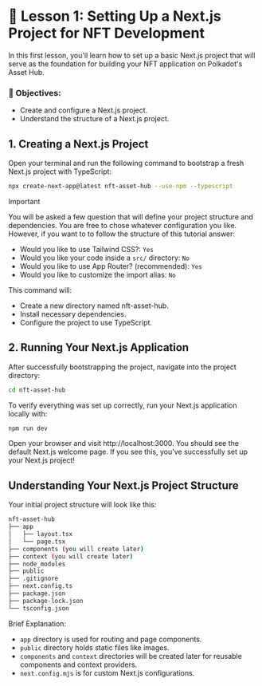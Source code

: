 # 🎯 Lesson 1: Setting Up a Next.js Project for NFT Development

In this first lesson, you'll learn how to set up a basic Next.js project that will serve as the foundation for building your NFT application on Polkadot's Asset Hub.

### 🔑 Objectives:
- Create and configure a Next.js project.
- Understand the structure of a Next.js project.

## 1. Creating a Next.js Project

Open your terminal and run the following command to bootstrap a fresh Next.js project with TypeScript:

```sh
npx create-next-app@latest nft-asset-hub --use-npm --typescript
```

> [!IMPORTANT]
> You will be asked a few question that will define your project structure and dependencies. You are free to chose whatever configuration you like. However, if you want to to follow the structure of this tutorial answer:
> - Would you like to use Tailwind CSS?: `Yes`
> - Would you like your code inside a `src/` directory: `No`
> - Would you like to use App Router? (recommended): `Yes`
> - Would you like to customize the import alias: `No`

This command will:

- Create a new directory named nft-asset-hub.
- Install necessary dependencies.
- Configure the project to use TypeScript.

## 2. Running Your Next.js Application

After successfully bootstrapping the project, navigate into the project directory:

```sh
cd nft-asset-hub
```

To verify everything was set up correctly, run your Next.js application locally with:

```sh
npm run dev
```

Open your browser and visit http://localhost:3000. You should see the default Next.js welcome page. If you see this, you've successfully set up your Next.js project!

## Understanding Your Next.js Project Structure

Your initial project structure will look like this:

```sh
nft-asset-hub
├── app
│   ├── layout.tsx
│   └── page.tsx
├── components (you will create later)
├── context (you will create later)
├── node_modules
├── public
├── .gitignore
├── next.config.ts
├── package.json
├── package-lock.json
└── tsconfig.json
```

Brief Explanation:
- `app` directory is used for routing and page components.
- `public` directory holds static files like images.
- `components` and `context` directories will be created later for reusable components and context providers.
- `next.config.mjs` is for custom Next.js configurations.